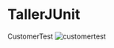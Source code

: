 # TallerJUnit

CustomerTest
![customertest](https://user-images.githubusercontent.com/85254487/150003044-cf090ca2-4a77-4924-b890-c2882bbe2663.PNG)
